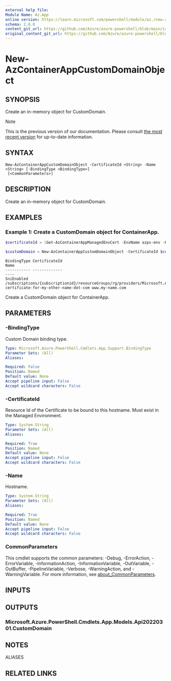 ```yaml
---
external help file:
Module Name: Az.App
online version: https://learn.microsoft.com/powershell/module/az./new-azcontainerappcustomdomainobject
schema: 2.0.0
content_git_url: https://github.com/Azure/azure-powershell/blob/main/src/App/help/New-AzContainerAppCustomDomainObject.md
original_content_git_url: https://github.com/Azure/azure-powershell/blob/main/src/App/help/New-AzContainerAppCustomDomainObject.md
---
```


# New-AzContainerAppCustomDomainObject

## SYNOPSIS
Create an in-memory object for CustomDomain.

> [!NOTE]
>This is the previous version of our documentation. Please consult [the most recent version](/powershell/module/az.app/new-azcontainerappcustomdomainobject) for up-to-date information.

## SYNTAX

```
New-AzContainerAppCustomDomainObject -CertificateId <String> -Name <String> [-BindingType <BindingType>]
 [<CommonParameters>]
```

## DESCRIPTION
Create an in-memory object for CustomDomain.

## EXAMPLES

### Example 1: Create a CustomDomain object for ContainerApp.
```powershell
$certificateId = (Get-AzContainerAppManagedEnvCert -EnvName azps-env -ResourceGroupName azpstest_gp -Name azps-env-cert).Id

$customDomain = New-AzContainerAppCustomDomainObject -CertificateId $certificateId -Name www.fabrikam.com -BindingType SniEnabled
```

```output
BindingType CertificateId                                                                                                                                                Name
----------- -------------                                                                                                                                                ----
SniEnabled  /subscriptions/{subscriptionid}/resourceGroups/rg/providers/Microsoft.App/managedEnvironments/demokube/certificates/my-certificate-for-my-other-name-dot-com www.my-name.com
```

Create a CustomDomain object for ContainerApp.

## PARAMETERS

### -BindingType
Custom Domain binding type.

```yaml
Type: Microsoft.Azure.PowerShell.Cmdlets.App.Support.BindingType
Parameter Sets: (All)
Aliases:

Required: False
Position: Named
Default value: None
Accept pipeline input: False
Accept wildcard characters: False
```

### -CertificateId
Resource Id of the Certificate to be bound to this hostname.
Must exist in the Managed Environment.

```yaml
Type: System.String
Parameter Sets: (All)
Aliases:

Required: True
Position: Named
Default value: None
Accept pipeline input: False
Accept wildcard characters: False
```

### -Name
Hostname.

```yaml
Type: System.String
Parameter Sets: (All)
Aliases:

Required: True
Position: Named
Default value: None
Accept pipeline input: False
Accept wildcard characters: False
```

### CommonParameters
This cmdlet supports the common parameters: -Debug, -ErrorAction, -ErrorVariable, -InformationAction, -InformationVariable, -OutVariable, -OutBuffer, -PipelineVariable, -Verbose, -WarningAction, and -WarningVariable. For more information, see [about_CommonParameters](http://go.microsoft.com/fwlink/?LinkID=113216).

## INPUTS

## OUTPUTS

### Microsoft.Azure.PowerShell.Cmdlets.App.Models.Api20220301.CustomDomain

## NOTES

ALIASES

## RELATED LINKS

